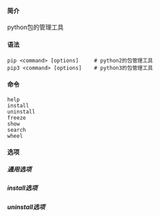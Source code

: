 #### 简介

python包的管理工具

#### 语法

```
pip <command> [options]		# python2的包管理工具
pip3 <command> [options]	# python3的包管理工具
```

#### 命令

```
help
install
uninstall
freeze
show
search
wheel
```

#### 选项

##### 通用选项

##### install选项

##### uninstall选项